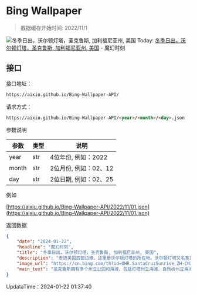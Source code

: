 # Bing Wallpaper

> 数据缓存开始时间: 2022/11/1

![冬季日出，沃尔顿灯塔，圣克鲁斯, 加利福尼亚州, 美国](https://cn.bing.com/th?id=OHR.SantaCruzSunrise_ZH-CN3074203377_1920x1080.webp)
Today: [冬季日出，沃尔顿灯塔，圣克鲁斯, 加利福尼亚州, 美国](https://cn.bing.com/th?id=OHR.SantaCruzSunrise_ZH-CN3074203377_1920x1080.webp) - 魔幻时刻

## 接口

接口地址：

```html
https://aixiu.github.io/Bing-Wallpaper-API/
```

请求方式：

```html
https://aixiu.github.io/Bing-Wallpaper-API/<year>/<month>/<day>.json
```

参数说明

| 参数 | 类型 | 说明 |
| - | - | - |
| year | str | 4位年份, 例如：2022 |
| month | str | 2位月份, 例如：02、12 |
| day | str | 2位日期, 例如：02、25 |

例如

[https://aixiu.github.io/Bing-Wallpaper-API/2022/11/01.json](https://aixiu.github.io/Bing-Wallpaper-API/2022/11/01.json)

返回数据

```json
{
    "date": "2024-01-22",
    "headline": "魔幻时刻",
    "title": "冬季日出，沃尔顿灯塔，圣克鲁斯, 加利福尼亚州, 美国",
    "description": "走进美国西部边缘，这里是沃尔顿灯塔的所在地。沃尔顿灯塔又名圣克鲁斯防波堤灯塔，是过往船只的指路明灯。2002年，这座40英尺高的现代海上建筑物在加利福尼亚州圣克鲁斯建成完工，取代了之前那座朴素简陋的灯塔。沃尔顿灯塔得名于商人查尔斯·沃尔顿，为了纪念自己的兄弟德里克·沃尔顿，他慷慨地捐赠了这座灯塔的建设费用。",
    "image_url": "https://cn.bing.com/th?id=OHR.SantaCruzSunrise_ZH-CN3074203377_1920x1080.webp",
    "main_text": "圣克鲁斯拥有多个州立公园和海滩，包括灯塔州立海滩、自然桥州立海滩、圣克鲁斯传道院立历史公园、双湖州立海滩和西布赖特州立海滩。"
}
```

UpdataTime：2024-01-22 01:37:40

